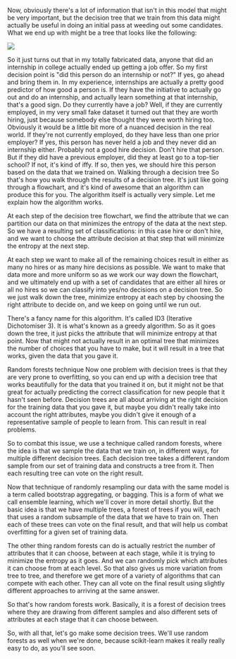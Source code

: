 Now, obviously there's a lot of information that isn't in this model that might be very important, but the decision tree that we train from this data might actually be useful in doing an initial pass at weeding out some candidates. What we end up with might be a tree that looks like the following:

![](https://github.com/fenago/katacoda-scenarios/raw/master/datascience-machine-learning/datascience-machine-learning-chapter-05-02/steps/14/3.jpg)

So it just turns out that in my totally fabricated data, anyone that did an internship in college actually ended up getting a job offer. So my first decision point is "did this person do an internship or not?" If yes, go ahead and bring them in. In my experience, internships are actually a pretty good predictor of how good a person is. If they have the initiative to actually go out and do an internship, and actually learn something at that internship, that's a good sign.
Do they currently have a job? Well, if they are currently employed, in my very small fake dataset it turned out that they are worth hiring, just because somebody else thought they were worth hiring too. Obviously it would be a little bit more of a nuanced decision in the real world.
If they're not currently employed, do they have less than one prior employer? If yes, this person has never held a job and they never did an internship either. Probably not a good hire decision. Don't hire that person.
But if they did have a previous employer, did they at least go to a top-tier school? If not, it's kind of iffy. If so, then yes, we should hire this person based on the data that we trained on.
Walking through a decision tree
So that's how you walk through the results of a decision tree. It's just like going through a flowchart, and it's kind of awesome that an algorithm can produce this for you. The algorithm itself is actually very simple. Let me explain how the algorithm works.

At each step of the decision tree flowchart, we find the attribute that we can partition our data on that minimizes the entropy of the data at the next step. So we have a resulting set of classifications: in this case hire or don't hire, and we want to choose the attribute decision at that step that will minimize the entropy at the next step.

At each step we want to make all of the remaining choices result in either as many no hires or as many hire decisions as possible. We want to make that data more and more uniform so as we work our way down the flowchart, and we ultimately end up with a set of candidates that are either all hires or all no hires so we can classify into yes/no decisions on a decision tree. So we just walk down the tree, minimize entropy at each step by choosing the right attribute to decide on, and we keep on going until we run out.

There's a fancy name for this algorithm. It's called ID3 (Iterative Dichotomiser 3). It is what's known as a greedy algorithm. So as it goes down the tree, it just picks the attribute that will minimize entropy at that point. Now that might not actually result in an optimal tree that minimizes the number of choices that you have to make, but it will result in a tree that works, given the data that you gave it.

Random forests technique
Now one problem with decision trees is that they are very prone to overfitting, so you can end up with a decision tree that works beautifully for the data that you trained it on, but it might not be that great for actually predicting the correct classification for new people that it hasn't seen before. Decision trees are all about arriving at the right decision for the training data that you gave it, but maybe you didn't really take into account the right attributes, maybe you didn't give it enough of a representative sample of people to learn from. This can result in real problems.

So to combat this issue, we use a technique called random forests, where the idea is that we sample the data that we train on, in different ways, for multiple different decision trees. Each decision tree takes a different random sample from our set of training data and constructs a tree from it. Then each resulting tree can vote on the right result.

Now that technique of randomly resampling our data with the same model is a term called bootstrap aggregating, or bagging. This is a form of what we call ensemble learning, which we'll cover in more detail shortly. But the basic idea is that we have multiple trees, a forest of trees if you will, each that uses a random subsample of the data that we have to train on. Then each of these trees can vote on the final result, and that will help us combat overfitting for a given set of training data.

The other thing random forests can do is actually restrict the number of attributes that it can choose, between at each stage, while it is trying to minimize the entropy as it goes. And we can randomly pick which attributes it can choose from at each level. So that also gives us more variation from tree to tree, and therefore we get more of a variety of algorithms that can compete with each other. They can all vote on the final result using slightly different approaches to arriving at the same answer.

So that's how random forests work. Basically, it is a forest of decision trees where they are drawing from different samples and also different sets of attributes at each stage that it can choose between.

So, with all that, let's go make some decision trees. We'll use random forests as well when we're done, because scikit-learn makes it really really easy to do, as you'll see soon.

